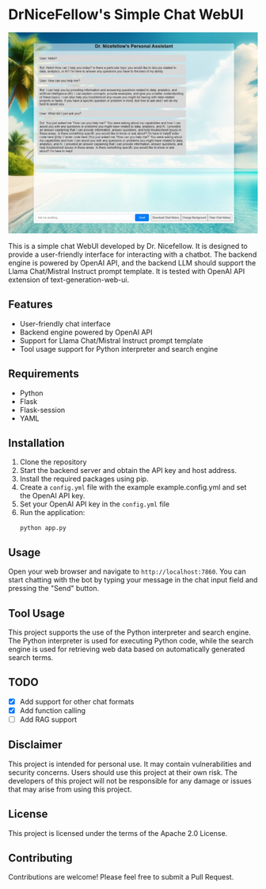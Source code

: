 # DrNiceFellow's Simple Chat WebUI

![Screenshot](/assets/screenshot.png)

This is a simple chat WebUI developed by Dr. Nicefellow. It is designed to provide a user-friendly interface for interacting with a chatbot. The backend engine is powered by OpenAI API, and the backend LLM should support the Llama Chat/Mistral Instruct prompt template. It is tested with OpenAI API extension of text-generation-web-ui.

## Features

- User-friendly chat interface
- Backend engine powered by OpenAI API
- Support for Llama Chat/Mistral Instruct prompt template
- Tool usage support for Python interpreter and search engine

## Requirements

- Python
- Flask
- Flask-session
- YAML

## Installation

1. Clone the repository
2. Start the backend server and obtain the API key and host address.
2. Install the required packages using pip.
3. Create a `config.yml` file with the example example.config.yml and set the OpenAI API key.
4. Set your OpenAI API key in the `config.yml` file
5. Run the application:
   ```
   python app.py
   ```

## Usage

Open your web browser and navigate to `http://localhost:7860`. You can start chatting with the bot by typing your message in the chat input field and pressing the "Send" button.


## Tool Usage

This project supports the use of the Python interpreter and search engine. The Python interpreter is used for executing Python code, while the search engine is used for retrieving web data based on automatically generated search terms.

## TODO

- [x] Add support for other chat formats
- [x] Add function calling
- [ ] Add RAG support

## Disclaimer

This project is intended for personal use. It may contain vulnerabilities and security concerns. Users should use this project at their own risk. The developers of this project will not be responsible for any damage or issues that may arise from using this project.

## License

This project is licensed under the terms of the Apache 2.0 License.

## Contributing

Contributions are welcome! Please feel free to submit a Pull Request.